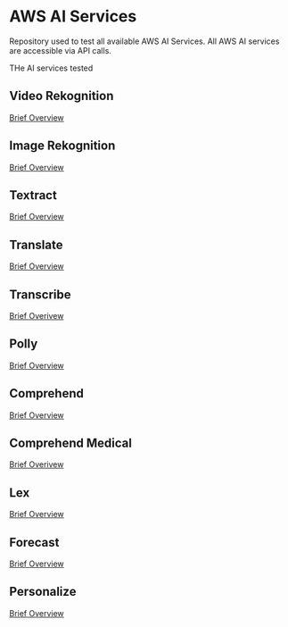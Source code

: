 # AWS AI Services
Repository used to test all available AWS AI Services.
All AWS AI services are accessible via API calls.

THe AI services tested

## Video Rekognition
[Brief Overview](https://aws.amazon.com/rekognition/)

## Image Rekognition
[Brief Overview](https://aws.amazon.com/rekognition/)

## Textract
[Brief Overview](https://aws.amazon.com/textract/)

## Translate 
[Brief Overview](https://aws.amazon.com/translate/)

## Transcribe
[Brief Overivew](https://aws.amazon.com/transcribe/)

## Polly 
[Brief Overview](https://aws.amazon.com/polly/)

## Comprehend 
[Brief Overview](https://aws.amazon.com/comprehend/)

## Comprehend Medical
[Brief Overivew](https://aws.amazon.com/comprehend/medical)

## Lex
[Brief Overview](https://aws.amazon.com/lex/)

## Forecast 
[Brief Overview](https://aws.amazon.com/forecast/)

## Personalize
[Brief Overview](https://aws.amazon.com/personalize/)